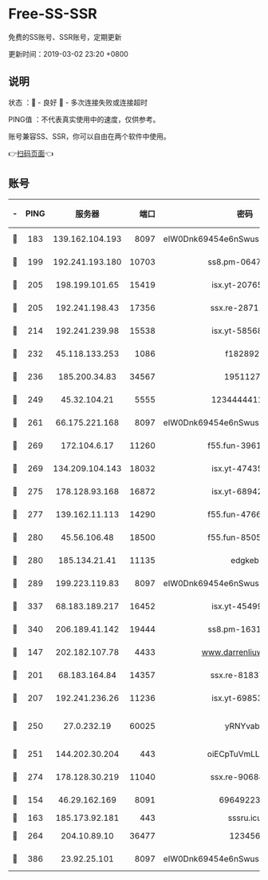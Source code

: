 # Free-SS-SSR

免费的SS账号、SSR账号，定期更新

更新时间：2019-03-02 23:20 +0800

## 说明

状态     ：🙂 - 良好 🙁 - 多次连接失败或连接超时

PING值   ：不代表真实使用中的速度，仅供参考。

账号兼容SS、SSR，你可以自由在两个软件中使用。

👉[扫码页面](https://liesauer.github.io/free-ss-ssr.github.io/)👈

## 账号

|-|PING|服务器|端口|密码|加密方式|区域|
|:----:|:----:|:-----:|-----:|:----:|:----:|:----:|
|🙂|183|139.162.104.193|8097|eIW0Dnk69454e6nSwuspv9DmS201tQ0D|aes-256-cfb|JP|
|🙂|199|192.241.193.180|10703|ss8.pm-06476648|aes-256-cfb|US|
|🙂|205|198.199.101.65|15419|isx.yt-20765737|aes-256-cfb|US|
|🙂|205|192.241.198.43|17356|ssx.re-28711646|aes-256-cfb|US|
|🙂|214|192.241.239.98|15538|isx.yt-58568781|aes-256-cfb|US|
|🙂|232|45.118.133.253|1086|f1828920|aes-256-cfb|SG|
|🙂|236|185.200.34.83|34567|19511276|aes-256-cfb|US|
|🙂|249|45.32.104.21|5555|1234444411111|aes-256-cfb|SG|
|🙂|261|66.175.221.168|8097|eIW0Dnk69454e6nSwuspv9DmS201tQ0D|aes-256-cfb|US|
|🙂|269|172.104.6.17|11260|f55.fun-39616774|aes-256-cfb|US|
|🙂|269|134.209.104.143|18032|isx.yt-47435450|aes-256-cfb|SG|
|🙂|275|178.128.93.168|16872|isx.yt-68942633|aes-256-cfb|SG|
|🙂|277|139.162.11.113|14290|f55.fun-47666112|aes-256-cfb|SG|
|🙂|280|45.56.106.48|18500|f55.fun-85055733|aes-256-cfb|US|
|🙂|280|185.134.21.41|11135|edgkeb|aes-256-cfb|GB|
|🙂|289|199.223.119.83|8097|eIW0Dnk69454e6nSwuspv9DmS201tQ0D|aes-256-cfb|US|
|🙂|337|68.183.189.217|16452|isx.yt-45499514|aes-256-cfb|SG|
|🙂|340|206.189.41.142|19444|ss8.pm-16317279|aes-256-cfb|SG|
|🙂|147|202.182.107.78|4433|www.darrenliuwei.com|aes-256-cfb|JP|
|🙂|201|68.183.164.84|14357|ssx.re-81837624|aes-256-cfb|US|
|🙂|207|192.241.236.26|11236|isx.yt-69853329|aes-256-cfb|US|
|🙂|250|27.0.232.19|60025|yRNYvabB|xchacha20-ietf-poly1305|HK|
|🙂|251|144.202.30.204|443|oiECpTuVmLLxk4Ts|aes-256-cfb|US|
|🙂|274|178.128.30.219|11040|ssx.re-90688619|aes-256-cfb|SG|
|🙁|154|46.29.162.169|8091|6964922356|aes-256-cfb|RU|
|🙁|163|185.173.92.181|443|sssru.icu|rc4-md5|RU|
|🙁|264|204.10.89.10|36477|123456|aes-256-cfb|US|
|🙁|386|23.92.25.101|8097|eIW0Dnk69454e6nSwuspv9DmS201tQ0D|aes-256-cfb|US|
